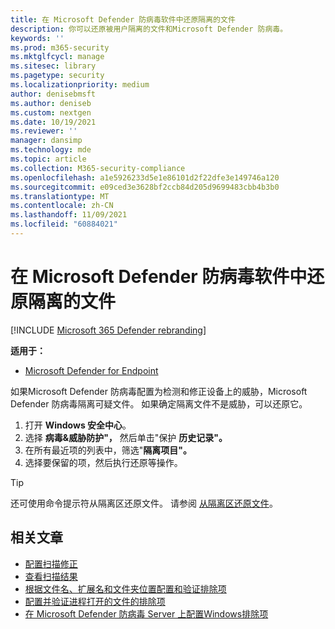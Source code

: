 ```yaml
---
title: 在 Microsoft Defender 防病毒软件中还原隔离的文件
description: 你可以还原被用户隔离的文件和Microsoft Defender 防病毒。
keywords: ''
ms.prod: m365-security
ms.mktglfcycl: manage
ms.sitesec: library
ms.pagetype: security
ms.localizationpriority: medium
author: denisebmsft
ms.author: deniseb
ms.custom: nextgen
ms.date: 10/19/2021
ms.reviewer: ''
manager: dansimp
ms.technology: mde
ms.topic: article
ms.collection: M365-security-compliance
ms.openlocfilehash: a1e5926233d5e1e86101d2f22dfe3e149746a120
ms.sourcegitcommit: e09ced3e3628bf2ccb84d205d9699483cbb4b3b0
ms.translationtype: MT
ms.contentlocale: zh-CN
ms.lasthandoff: 11/09/2021
ms.locfileid: "60884021"
---
```

# <a name="restore-quarantined-files-in-microsoft-defender-antivirus"></a>在 Microsoft Defender 防病毒软件中还原隔离的文件

[!INCLUDE [Microsoft 365 Defender rebranding](../../includes/microsoft-defender.md)]


**适用于：**

- [Microsoft Defender for Endpoint](/microsoft-365/security/defender-endpoint/)

如果Microsoft Defender 防病毒配置为检测和修正设备上的威胁，Microsoft Defender 防病毒隔离可疑文件。 如果确定隔离文件不是威胁，可以还原它。

1. 打开 **Windows 安全中心**。
2. 选择 **病毒&威胁防护"，** 然后单击"保护 **历史记录"。**
3. 在所有最近项的列表中，筛选"**隔离项目"。**
4. 选择要保留的项，然后执行还原等操作。

> [!TIP]
> 还可使用命令提示符从隔离区还原文件。 请参阅 [从隔离区还原文件](/windows/security/threat-protection/microsoft-defender-atp/respond-file-alerts#restore-file-from-quarantine)。 

## <a name="related-articles"></a>相关文章

- [配置扫描修正](configure-remediation-microsoft-defender-antivirus.md)
- [查看扫描结果](review-scan-results-microsoft-defender-antivirus.md)
- [根据文件名、扩展名和文件夹位置配置和验证排除项](configure-extension-file-exclusions-microsoft-defender-antivirus.md)
- [配置并验证进程打开的文件的排除项](configure-process-opened-file-exclusions-microsoft-defender-antivirus.md)
- [在 Microsoft Defender 防病毒 Server 上配置Windows排除项](configure-server-exclusions-microsoft-defender-antivirus.md)
